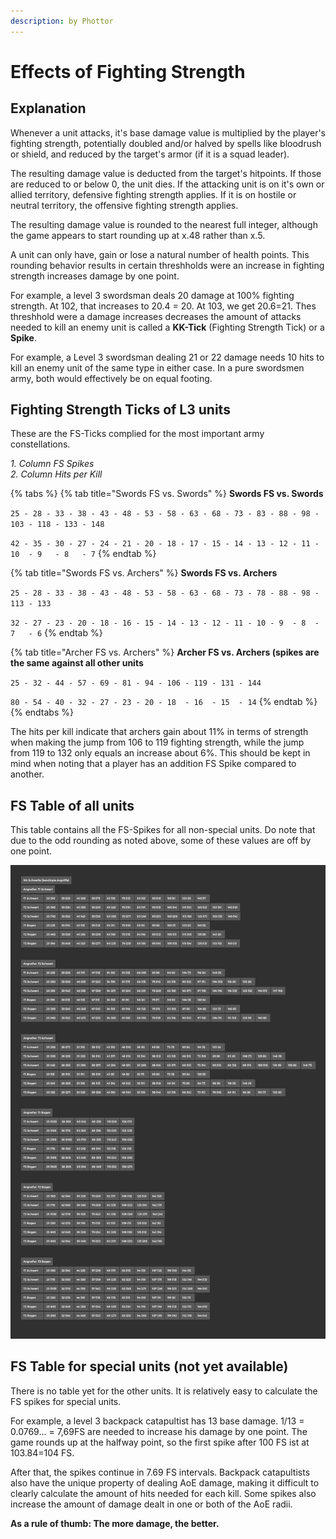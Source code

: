 ```yaml
---
description: by Phottor
---
```


# Effects of Fighting Strength

## Explanation

Whenever a unit attacks, it's base damage value is multiplied by the player's fighting strength, potentially doubled and/or halved by spells like bloodrush or shield, and reduced by the target's armor (if it is a squad leader).

The resulting damage value is deducted from the target's hitpoints. If those are reduced to or below 0, the unit dies. If the attacking unit is on it's own or allied territory, defensive fighting strength applies. If it is on hostile or neutral territory, the offensive fighting strength applies.

The resulting damage value is rounded to the nearest full integer, although the game appears to start rounding up at x.48 rather than x.5.&#x20;

A unit can only have, gain or lose a natural number of health points. This rounding behavior results in certain threshholds were an increase in fighting strength increases damage by one point.

For example, a level 3 swordsman deals 20 damage at 100% fighting strength. At 102, that increases to 20.4 = 20. At 103, we get 20.6=21. Thes threshhold were a damage increases decreases the amount of attacks needed to kill an enemy unit is called a **KK-Tick** (Fighting Strength Tick) or a **Spike**.

For example, a Level 3 swordsman dealing 21 or 22 damage needs 10 hits to kill an enemy unit of the same type in either case. In a pure swordsmen army, both would effectively be on equal footing.

## **Fighting Strength Ticks of L3 units**

These are the FS-Ticks complied for the most important army constellations.

_1. Column FS Spikes_ \
_2. Column Hits per Kill_&#x20;

{% tabs %}
{% tab title="Swords FS vs. Swords" %}
**Swords FS vs. Swords**

`25 - 28 - 33 - 38 - 43 - 48 - 53 - 58 - 63 - 68 - 73 - 83 - 88 - 98 - 103 - 118 - 133 - 148`

`42 - 35 - 30 - 27 - 24 - 21 - 20 - 18 - 17 - 15 - 14 - 13 - 12 - 11 - 10  - 9   - 8   - 7`
{% endtab %}

{% tab title="Swords FS vs. Archers" %}
**Swords FS vs. Archers**

`25 - 28 - 33 - 38 - 43 - 48 - 53 - 58 - 63 - 68 - 73 - 78 - 88 - 98 - 113 - 133`

`32 - 27 - 23 - 20 - 18 - 16 - 15 - 14 - 13 - 12 - 11 - 10 - 9  - 8  - 7   - 6`
{% endtab %}

{% tab title="Archer FS vs. Archers" %}
**Archer FS vs. Archers (spikes are the same against all other units**

`25 - 32 - 44 - 57 - 69 - 81 - 94 - 106 - 119 - 131 - 144`

`80 - 54 - 40 - 32 - 27 - 23 - 20 - 18  - 16  - 15  - 14`
{% endtab %}
{% endtabs %}

The hits per kill indicate that archers gain about 11% in terms of strength when making the jump from 106 to 119 fighting strength, while the jump from 119 to 132 only equals an increase about 6%. This should be kept in mind when noting that a player has an addition FS Spike compared to another.

## FS Table of all units

This table contains all the FS-Spikes for all non-special units. Do note that due to the odd rounding as noted above, some of these values are off by one point.

![by Nightfever221](../.gitbook/assets/table.png)

## FS Table for special units (not yet available)

There is no table yet for the other units. It is relatively easy to calculate the FS spikes for special units.&#x20;

For example, a level 3 backpack catapultist has 13 base damage. 1/13 = 0.0769... = 7,69FS are needed to increase his damage by one point. The game rounds up at the halfway point, so the first spike after 100 FS ist at 103.84=104 FS.

After that, the spikes continue in 7.69 FS intervals. Backpack catapultists also have the unique property of dealing AoE damage, making it difficult to clearly calculate the amount of hits needed for each kill. Some spikes also increase the amount of damage dealt in one or both of the AoE radii.

**As a rule of thumb: The more damage, the better.**
